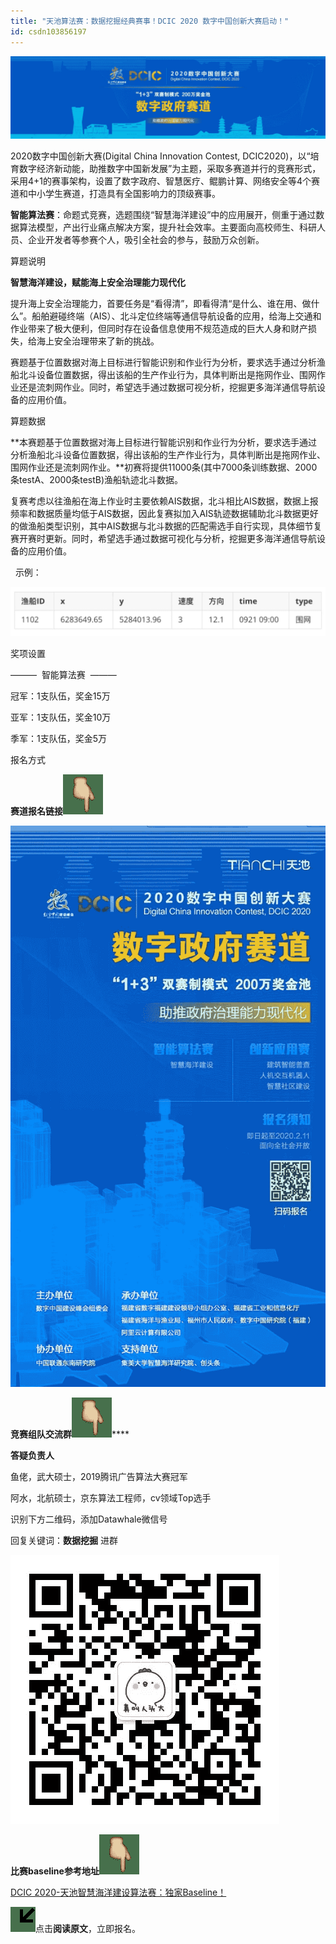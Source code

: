 ```yaml
---
title: "天池算法赛：数据挖掘经典赛事！DCIC 2020 数字中国创新大赛启动！"
id: csdn103856197
---
```


![](../img/a68eccb4ca0bfb1289d9b37090ab7bf6.png)

2020数字中国创新大赛(Digital China Innovation Contest, DCIC2020)，以“培育数字经济新动能，助推数字中国新发展”为主题，采取多赛道并行的竞赛形式，采用4+1的赛事架构，设置了数字政府、智慧医疗、鲲鹏计算、网络安全等4个赛道和中小学生赛道，打造具有全国影响力的顶级赛事。

**智能算法赛**：命题式竞赛，选题围绕“智慧海洋建设”中的应用展开，侧重于通过数据算法模型，产出行业痛点解决方案，提升社会效率。主要面向高校师生、科研人员、企业开发者等参赛个人，吸引全社会的参与，鼓励万众创新。

算题说明

**智慧海洋建设，赋能海上安全治理能力现代化**

提升海上安全治理能力，首要任务是“看得清”，即看得清“是什么、谁在用、做什么”。船舶避碰终端（AIS）、北斗定位终端等通信导航设备的应用，给海上交通和作业带来了极大便利，但同时存在设备信息使用不规范造成的巨大人身和财产损失，给海上安全治理带来了新的挑战。

赛题基于位置数据对海上目标进行智能识别和作业行为分析，要求选手通过分析渔船北斗设备位置数据，得出该船的生产作业行为，具体判断出是拖网作业、围网作业还是流刺网作业。同时，希望选手通过数据可视分析，挖掘更多海洋通信导航设备的应用价值。

算题数据

**本赛题基于位置数据对海上目标进行智能识别和作业行为分析，要求选手通过分析渔船北斗设备位置数据，得出该船的生产作业行为，具体判断出是拖网作业、围网作业还是流刺网作业。**初赛将提供11000条(其中7000条训练数据、2000条testA、2000条testB)渔船轨迹北斗数据。

复赛考虑以往渔船在海上作业时主要依赖AIS数据，北斗相比AIS数据，数据上报频率和数据质量均低于AIS数据，因此复赛拟加入AIS轨迹数据辅助北斗数据更好的做渔船类型识别，其中AIS数据与北斗数据的匹配需选手自行实现，具体细节复赛开赛时更新。同时，希望选手通过数据可视化与分析，挖掘更多海洋通信导航设备的应用价值。

  示例：

![](../img/f1e1ca6c8a7393a0d89907e6ffd57dbd.png)

奖项设置

———  智能算法赛  ———

冠军：1支队伍，奖金15万

亚军：1支队伍，奖金10万

季军：1支队伍，奖金5万

报名方式

**赛道报名链接![](../img/7d4fb3945e9b55209e8dba2ca128f4b2.png)**

![](../img/4e3636773015c7d0357f783f6a768551.png)

**竞赛组队交流群**![](../img/7d4fb3945e9b55209e8dba2ca128f4b2.png)****

**答疑负责人**

鱼佬，武大硕士，2019腾讯广告算法大赛冠军

阿水，北航硕士，京东算法工程师，cv领域Top选手

识别下方二维码，添加Datawhale微信号

回复关键词：**数据挖掘** 进群

![](../img/3cff0cc50c456a009819cba455cbeb1f.png "undefined")

**比赛baseline参考地址![](../img/7d4fb3945e9b55209e8dba2ca128f4b2.png)**

[DCIC 2020-天池智慧海洋建设算法赛：](http://mp.weixin.qq.com/s?__biz=MzIwNDA5NDYzNA%3D%3D&chksm=96c42ffda1b3a6eb9b1b8a8c0bff66f90858f73f435ec6fd917d155fa425cf8aa0abc2f6f47a&idx=1&mid=2247483960&scene=21&sn=fe1d0fee79646459efc56795fb723fe1#wechat_redirect)[独家Baseline！](http://mp.weixin.qq.com/s?__biz=MzIwNDA5NDYzNA%3D%3D&chksm=96c42ffda1b3a6eb9b1b8a8c0bff66f90858f73f435ec6fd917d155fa425cf8aa0abc2f6f47a&idx=1&mid=2247483960&scene=21&sn=fe1d0fee79646459efc56795fb723fe1#wechat_redirect)

![](../img/9d2ae319d591a9f6b9c25a82e0642568.png)点击**阅读原文**，立即报名。